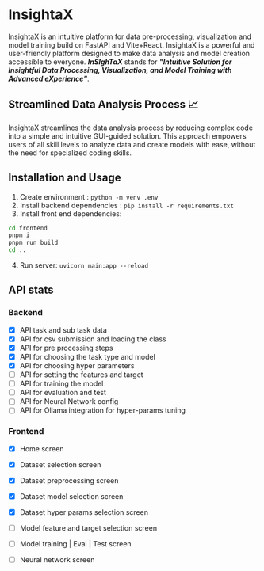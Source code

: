 # InsightaX

InsightaX is an intuitive platform for data pre-processing, visualization and model training build on FastAPI and
Vite+React. InsightaX is a powerful and user-friendly platform designed to make data analysis and model creation accessible to everyone. ***InSIghTaX*** stands for ***"Intuitive Solution for Insightful Data Processing, Visualization, and Model Training with Advanced eXperience"***.

## Streamlined Data Analysis Process 📈

InsightaX streamlines the data analysis process by reducing complex code into a simple and intuitive GUI-guided solution. This approach empowers users of all skill levels to analyze data and create models with ease, without the need for specialized coding skills.

## Installation and Usage

1. Create environment : `python -m venv .env`
2. Install backend dependencies : `pip install -r requirements.txt`
3. Install front end dependencies:
```bash
cd frontend
pnpm i
pnpm run build
cd ..
```
4. Run server: `uvicorn main:app --reload`



## API stats

### Backend

- [x] API task and sub task data
- [x] API for csv submission and loading the class
- [x] API for pre processing steps
- [x] API for choosing the task type and model
- [x] API for choosing hyper parameters
- [ ] API for setting the features and target
- [ ] API for training the model
- [ ] API for evaluation and test
- [ ] API for Neural Network config
- [ ] API for Ollama integration for hyper-params tuning

### Frontend

- [x] Home screen
- [x] Dataset selection screen
- [x] Dataset preprocessing screen
- [x] Dataset model selection screen
- [x] Dataset hyper params selection screen
- [ ] Model feature and target selection screen
- [ ] Model training | Eval | Test screen
- [ ] Neural network screen

